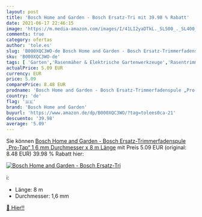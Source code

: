 ```yaml
---
layout: post
title: 'Bosch Home and Garden - Bosch Ersatz-Tri mit 39.98 % Rabatt'
date: 2021-06-17 22:46:15
image: 'https://m.media-amazon.com/images/I/41LI2yaDTkL._SL500_._SL400_.jpg'
comments: true
category: ofertas
author: 'tole.es'
slug: 'B000XQC3WO-de Bosch Home and Garden - Bosch Ersatz-Trimmerfadenspule...'
sku: 'B000XQC3WO-de'
tags: [ 'Garten','Rasenmäher & Elektrische Gartenwerkzeuge','Rasentrimmerfäden','Rasentrimmerzubehör','Zubehör für elektrische Gartenwerkzeuge','bosch home and garden', ]
actualPrice: 5.09 EUR
currency: EUR
price: 5.09
comparePrice: 8.48 EUR
prodname: 'Bosch Home and Garden - Bosch Ersatz-Trimmerfadenspule „Pro-Tap“ 1 6 mm Durchmesser x 8 m Länge'
country: 'de'
flag: '🇩🇪'
brand: 'Bosch Home and Garden'
buyurl: 'https://www.amazon.de/dp/B000XQC3WO/?tag=tolees0ca-21'
descuento: '39.98'
average: '5.09'
---
```


Sie können [Bosch Home and Garden - Bosch Ersatz-Trimmerfadenspule „Pro-Tap“ 1 6 mm Durchmesser x 8 m Länge](https://www.amazon.de/dp/B000XQC3WO/?tag=tolees0ca-21) mit Preis 5.09 EUR (original: 8.48 EUR) 39.98 % Rabatt hier:

[![Bosch Home and Garden - Bosch Ersatz-Tri](https://m.media-amazon.com/images/I/41LI2yaDTkL._SL500_._SL400_.jpg)](https://www.amazon.de/dp/B000XQC3WO/?tag=tolees0ca-21)

ℹ️:

- Länge: 8 m
- Durchmesser: 1,6 mm

[🛒 Hier!!](https://www.amazon.de/dp/B000XQC3WO/?tag=tolees0ca-21)
